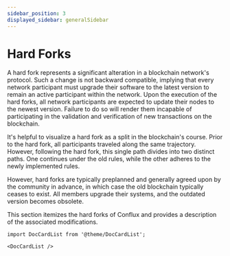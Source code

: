 ```yaml
---
sidebar_position: 3
displayed_sidebar: generalSidebar
---
```


# Hard Forks

A hard fork represents a significant alteration in a blockchain network's protocol. Such a change is not backward compatible, implying that every network participant must upgrade their software to the latest version to remain an active participant within the network. Upon the execution of the hard forks, all network participants are expected to update their nodes to the newest version. Failure to do so will render them incapable of participating in the validation and verification of new transactions on the blockchain.

It's helpful to visualize a hard fork as a split in the blockchain's course. Prior to the hard fork, all participants traveled along the same trajectory. However, following the hard fork, this single path divides into two distinct paths. One continues under the old rules, while the other adheres to the newly implemented rules.

However, hard forks are typically preplanned and generally agreed upon by the community in advance, in which case the old blockchain typically ceases to exist. All members upgrade their systems, and the outdated version becomes obsolete.

This section itemizes the hard forks of Conflux and provides a description of the associated modifications.

```mdx-code-block
import DocCardList from '@theme/DocCardList';

<DocCardList />
```

